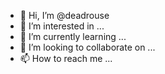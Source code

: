 - 👋 Hi, I’m @deadrouse
- 👀 I’m interested in ...
- 🌱 I’m currently learning ...
- 💞️ I’m looking to collaborate on ...
- 📫 How to reach me ...

<!---
deadrouse/deadrouse is a ✨ special ✨ repository because its `README.md` (this file) appears on your GitHub profile.
You can click the Preview link to take a look at your changes.
--->
